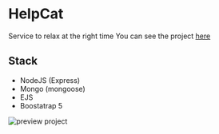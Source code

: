 # HelpCat
Service to relax at the right time
You can see the project <a href="https://cat2help.herokuapp.com/" target="_blank">here</a>

## Stack
- NodeJS (Express)
- Mongo (mongoose)
- EJS
- Boostatrap 5

![preview project](https://i2.piccy.info/i9/6f47e2092053a6f0178bffe289455b68/1645459229/79387/1459340/image_2022_02_21_17_57_27.jpg)
